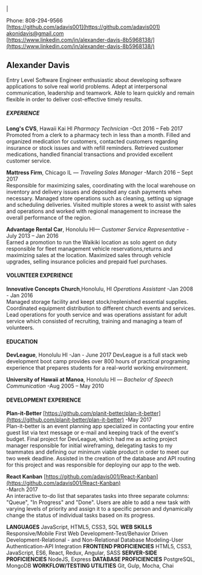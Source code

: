 |

Phone:  808-294-9566 	
[https://github.com/adavis001](https://github.com/adavis001) 	
[akonidavis@gmail.com](mailto:akonidavis@gmail.com) 	
[https://www.linkedin.com/in/alexander-davis-8b5968138/](https://www.linkedin.com/in/alexander-davis-8b5968138/)

## Alexander Davis

Entry Level Software Engineer enthusiastic about developing software applications to solve real world problems. Adept at interpersonal communication, leadership and teamwork. Able to learn quickly and remain flexible in order to deliver cost-effective timely results.

 
##### **EXPERIENCE**

**Long's CVS**, Hawaii Kai HI  _Pharmacy Technician_
-Oct 2016 – Feb 2017   
Promoted from a clerk to a pharmacy tech in less than a month.  Filled and organized medication for customers, contacted customers regarding insurance or stock issues and with refill reminders.  Retrieved customer medications, handled financial transactions and provided excellent customer service.
    
**Mattress Firm**, Chicago IL — _Traveling Sales Manager_
-March 2016 – Sept 2017   
Responsible for maximizing sales, coordinating with the local warehouse on inventory and delivery issues and deposited any cash payments when necessary.  Managed store operations such as cleaning, setting up signage and scheduling deliveries.  Visited multiple stores a week to assist with sales and operations and worked with regional management to increase the overall performance of the region.
    
**Advantage Rental Car**, Honolulu HI— _Customer Service Representative_
-July 2013 – Jan 2016     
Earned a promotion to run the Waikiki location as solo agent on duty responsible for fleet management vehicle reservations,returns and maximizing sales at the location.  Maximized sales through vehicle upgrades, selling insurance policies and prepaid fuel purchases. 

#### **VOLUNTEER EXPERIENCE**

**Innovative Concepts Church**,Honolulu, HI  _Operations Assistant_
-Jan 2008 - Jan 2016    
Managed storage facility and keept stock/replenished essential supplies.  Coordinated equipment distribution to different church events and services.  Lead operations for youth service and was operations assistant for adult service which consisted of recruiting, training and managing a team of volunteers.

#### **EDUCATION**
**DevLeague**, Honolulu HI
-Jan - June 2017
DevLeague is a full stack web development boot camp provides over 800 hours of practical programing experience that prepares students for a real-world working environment.

**University of Hawaii at Manoa**, Honolulu HI — _Bachelor of Speech Communication_
-Aug 2005 – May 2010

#### **DEVELOPMENT EXPERIENCE**
**Plan-it-Better** [https://github.com/planit-better/plan-it-better](https://github.com/planit-better/plan-it-better)
-May 2017     
Plan-it-better is an event planning app specialized in contacting your entire guest list via text message or e-mail and keeping track of the event&#39;s budget.  Final project for DevLeague, which had me as acting project manager responsible for initial wireframing, delegating tasks to my teammates and defining our minimum viable product in order to meet our two week deadline.  Assisted in the creation of the database and API routing for this project and was responsible for deploying our app to the web.

**React Kanban** [https://github.com/adavis001/React-Kanban](https://github.com/adavis001/React-Kanban)     
-March 2017		
An interactive to-do list that separates tasks into three separate columns: &quot;Queue&quot;, &quot;In Progress&quot; and &quot;Done&quot;.  Users are able to add a new task with varying levels of priority and assign it to a specific person and dynamically change the status of individual tasks based on its progress. 

**LANGUAGES**
JavaScript, HTML5, CSS3, SQL
**WEB SKILLS**
Responsive/Mobile First Web Development-Test/Behavior Driven Development-Relational - and Non-Relational Database Modeling-User Authentication-API Integration
**FRONTEND PROFICIENCIES** 
HTML5, CSS3, JavaScript, ES6, React, Redux, Angular, SASS
**SERVER-SIDE PROFICIENCIES** 
NodeJS, Express
**DATABASE PROFICIENCIES** 
PostgreSQL, MongoDB
**WORKFLOW/TESTING UTILITIES** 
Git, Gulp, Mocha, Chai
